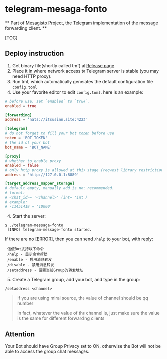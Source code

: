 # telegram-mesaga-fonto 
** Part of [Mesagisto Project](https://github.com/MeowCat-Studio/mesagisto), the [Telegram](https://core.telegram.org) implementation of the message forwarding client. **


[TOC]


## Deploy instruction

 1. Get binary file(shortly called tmf) at [Release page](https://github.com/MeowCat-Studio/telegram-mesaga-fonto/releases) 
 2. Place it in where network access to Telegram server is stable (you may need HTTP proxy).
 3. Run tmf, which automatically generates the default configuration file `config.toml`
 4. Use your favorite editor to edit `config.toml`.
 here is an example:
 ```toml
# before use, set `enabled` to `true`.
enabled = true

[forwarding]
address = 'nats://itsusinn.site:4222'

[telegram]
# do not forget to fill your bot token before use
token = 'BOT_TOKEN'
# the id of your bot
bot_name = 'BOT_NAME'

[proxy]
# whether to enable proxy
enabled = false
# only http proxy is allowed at this stage (reqwest library restriction)
address = 'http://127.0.0.1:8889'

[target_address_mapper_storage]
# default empty, manually add is not recommended.
# format:
# <chat_id>= '<channel>' (int= 'int')
# example:
# -11451419 = '10000'
 ```
 4. Start the server:
 ```shell
 $ ./telegram-messaga-fonto
  [INFO] telegram-message-fonto started.	
 ```
 If there are no [ERROR], then you can send `/help` to your bot, with reply:
```text
 信使Bot支持以下命令
 /help - 显示命令帮助
 /enable - 启用消息转发
 /disable - 禁用消息转发
 /setaddress - 设置当前Group的转发地址
```
 5. Create a Telegram group, add your bot, and type in the group:

 `/setaddress <channel>`

> If you are using mirai source, the value of channel should be qq number
>
> In fact, whatever the value of the channel is, just make sure the value is the same for different forwarding clients

## Attention

Your Bot should have Group Privacy set to ON, otherwise the Bot will not be able to access the group chat messages.